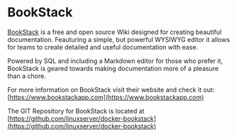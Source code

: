 # BookStack

[BookStack](https://github.com/BookStackApp/BookStack) is a free and open source Wiki designed for creating beautiful documentation. Feauturing a simple, but powerful WYSIWYG editor it allows for teams to create detailed and useful documentation with ease.

Powered by SQL and including a Markdown editor for those who prefer it, BookStack is geared towards making documentation more of a pleasure than a chore.

For more information on BookStack visit their website and check it out: [https://www.bookstackapp.com](https://www.bookstackapp.com)

The GIT Repository for BookStack is located at [https://github.com/linuxserver/docker-bookstack](https://github.com/linuxserver/docker-bookstack)
